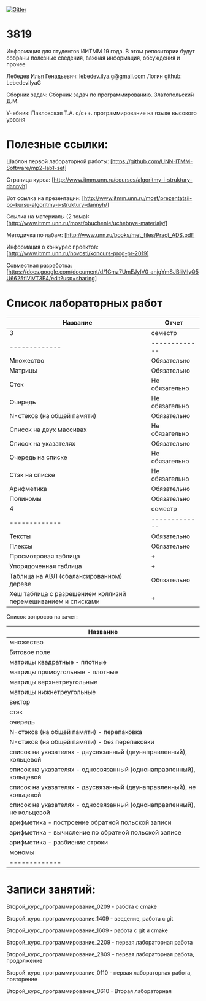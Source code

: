[![Gitter](https://badges.gitter.im/LebedevOrg/3819.svg)](https://gitter.im/LebedevOrg/3819?utm_source=badge&utm_medium=badge&utm_campaign=pr-badge)

# 3819
Информация для студентов ИИТММ 19 года.
В этом репозитории будут собраны полезные сведения, важная информация, обсуждения и прочее

Лебедев Илья Генадьевич: lebedev.ilya.g@gmail.com
Логин github: LebedevIlyaG 

Сборник задач:
Сборник задач по программированию. Златопольский Д.М.

Учебник:
Павловская Т.А. с/с++. программирование на языке высокого уровня


# Полезные ссылки:

Шаблон первой лабораторной работы: [https://github.com/UNN-ITMM-Software/mp2-lab1-set]

Страница курса: [http://www.itmm.unn.ru/courses/algoritmy-i-struktury-dannyh]

Вот ссылка на презентации: [http://www.itmm.unn.ru/most/prezentatsii-po-kursu-algoritmy-i-struktury-dannyh/]

Ссылка на материалы (2 тома): [http://www.itmm.unn.ru/most/obuchenie/uchebnye-materialy/]

Методичка по лабам: [http://www.unn.ru/books/met_files/Pract_ADS.pdf]

Информация о конкурес проектов: [http://www.itmm.unn.ru/novosti/koncurs-prog-pr-2019]

Совместная разработка: [https://docs.google.com/document/d/1Gmz7UmEJylV0_anjgYmSJBliMIyQ5U6625flVlVT3E4/edit?usp=sharing]

# Список лабораторных работ

|Название|Отчет|
|-------------|-------------|
|3|семестр|
|-------------|-------------|
|Множество|Обязательно|
|Матрицы|Обязательно|
|Стек|Не обязательно|
|Очередь|Не обязательно|
|N-стеков (на общей памяти)|Обязательно|
|Список на двух массивах|Не обязательно|
|Список на указателях|Обязательно|
|Очередь на списке|Не обязательно|
|Стэк на списке|Не обязательно|
|Арифметика|Обязательно|
|Полиномы|Обязательно|
|4|семестр|
|-------------|-------------|
|Тексты|Обязательно|
|Плексы|Обязательно|
|Просмотровая таблица|+|
|Упорядоченная таблица|+|
|Таблица на АВЛ (сбалансированном) дереве|Обязательно|
|Хеш таблица с разрешением коллизий перемешиванием и списками|+|

Список вопросов на зачет:

|Название|
|-------------|
|множество                                                              |
|Битовое поле                                                           |
|матрицы квадратные - плотные                                           |
|матрицы прямоугольные - плотные                                        |
|матрицы верхнетреугольные                                              |
|матрицы нижнетреугольные                                               |
|вектор                                                                 |
|стэк                                                                   |
|очередь                                                                |
|N-стэков (на общей памяти) - перепаковка                               |
|N-стэков (на общей памяти) - без перепаковки                           |
|список на указателях	- двусвязанный (двунаправленный), кольцевой     |
|список на указателях	- односвязанный (однонаправленный), кольцевой   |
|список на указателях	- двусвязанный (двунаправленный), не кольцевой  |
|список на указателях	- односвязанный (однонаправленный), не кольцевой|
|арифметика	- построение обратной польской записи                       |
|арифметика	- вычисление по обратной польской записе                    |
|арифметика	- разбиение строки                                          |
|мономы                                                                 |
|-------------|

# Записи занятий:

Второй_курс_программирование_0209 - работа с cmake

Второй_курс_программирование_1409 - введение, работа с git

Второй_курс_программирование_1609 - работа с git и cmake

Второй_курс_программирование_2209 - первая лабораторная работа

Второй_курс_программирование_2809 - первая лабораторная работа, продолжение

Второй_курс_программирование_0110 - первая лабораторная работа, повторение

Второй_курс_программирование_0610 - Вторая лабораторная
